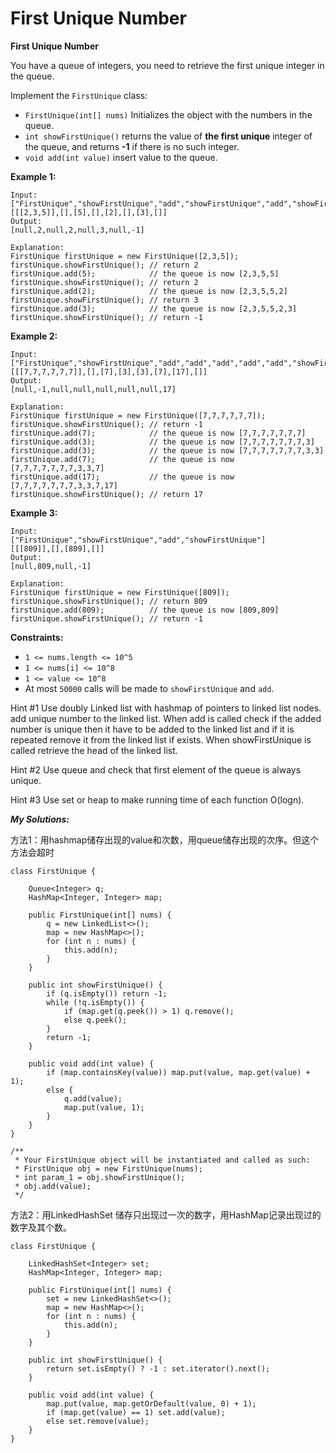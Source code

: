 # First Unique Number

**First Unique Number**

You have a queue of integers, you need to retrieve the first unique integer in the queue.

Implement the `FirstUnique` class:

* `FirstUnique(int[] nums)` Initializes the object with the numbers in the queue.
* `int showFirstUnique()` returns the value of **the first unique** integer of the queue, and returns **-1** if there is no such integer.
* `void add(int value)` insert value to the queue.

**Example 1:**

```text
Input: 
["FirstUnique","showFirstUnique","add","showFirstUnique","add","showFirstUnique","add","showFirstUnique"]
[[[2,3,5]],[],[5],[],[2],[],[3],[]]
Output: 
[null,2,null,2,null,3,null,-1]

Explanation: 
FirstUnique firstUnique = new FirstUnique([2,3,5]);
firstUnique.showFirstUnique(); // return 2
firstUnique.add(5);            // the queue is now [2,3,5,5]
firstUnique.showFirstUnique(); // return 2
firstUnique.add(2);            // the queue is now [2,3,5,5,2]
firstUnique.showFirstUnique(); // return 3
firstUnique.add(3);            // the queue is now [2,3,5,5,2,3]
firstUnique.showFirstUnique(); // return -1

```

**Example 2:**

```text
Input: 
["FirstUnique","showFirstUnique","add","add","add","add","add","showFirstUnique"]
[[[7,7,7,7,7,7]],[],[7],[3],[3],[7],[17],[]]
Output: 
[null,-1,null,null,null,null,null,17]

Explanation: 
FirstUnique firstUnique = new FirstUnique([7,7,7,7,7,7]);
firstUnique.showFirstUnique(); // return -1
firstUnique.add(7);            // the queue is now [7,7,7,7,7,7,7]
firstUnique.add(3);            // the queue is now [7,7,7,7,7,7,7,3]
firstUnique.add(3);            // the queue is now [7,7,7,7,7,7,7,3,3]
firstUnique.add(7);            // the queue is now [7,7,7,7,7,7,7,3,3,7]
firstUnique.add(17);           // the queue is now [7,7,7,7,7,7,7,3,3,7,17]
firstUnique.showFirstUnique(); // return 17

```

**Example 3:**

```text
Input: 
["FirstUnique","showFirstUnique","add","showFirstUnique"]
[[[809]],[],[809],[]]
Output: 
[null,809,null,-1]

Explanation: 
FirstUnique firstUnique = new FirstUnique([809]);
firstUnique.showFirstUnique(); // return 809
firstUnique.add(809);          // the queue is now [809,809]
firstUnique.showFirstUnique(); // return -1

```

**Constraints:**

* `1 <= nums.length <= 10^5`
* `1 <= nums[i] <= 10^8`
* `1 <= value <= 10^8`
* At most `50000` calls will be made to `showFirstUnique` and `add`.

Hint \#1  Use doubly Linked list with hashmap of pointers to linked list nodes. add unique number to the linked list. When add is called check if the added number is unique then it have to be added to the linked list and if it is repeated remove it from the linked list if exists. When showFirstUnique is called retrieve the head of the linked list.   

Hint \#2  Use queue and check that first element of the queue is always unique.   

Hint \#3  Use set or heap to make running time of each function O\(logn\).

_**My Solutions:**_

方法1：用hashmap储存出现的value和次数，用queue储存出现的次序。但这个方法会超时

```text
class FirstUnique {
    
    Queue<Integer> q;
    HashMap<Integer, Integer> map;

    public FirstUnique(int[] nums) {
        q = new LinkedList<>();
        map = new HashMap<>();
        for (int n : nums) {
            this.add(n);
        }
    }
    
    public int showFirstUnique() {
        if (q.isEmpty()) return -1;
        while (!q.isEmpty()) {
            if (map.get(q.peek()) > 1) q.remove(); 
            else q.peek();
        }
        return -1;
    }
    
    public void add(int value) {
        if (map.containsKey(value)) map.put(value, map.get(value) + 1);
        else {
            q.add(value);
            map.put(value, 1);
        }
    }
}

/**
 * Your FirstUnique object will be instantiated and called as such:
 * FirstUnique obj = new FirstUnique(nums);
 * int param_1 = obj.showFirstUnique();
 * obj.add(value);
 */
```

方法2：用LinkedHashSet 储存只出现过一次的数字，用HashMap记录出现过的数字及其个数。

```text
class FirstUnique {
    
    LinkedHashSet<Integer> set; 
    HashMap<Integer, Integer> map;

    public FirstUnique(int[] nums) {
        set = new LinkedHashSet<>();
        map = new HashMap<>();
        for (int n : nums) {
            this.add(n);
        }
    }
    
    public int showFirstUnique() {
        return set.isEmpty() ? -1 : set.iterator().next();
    }
    
    public void add(int value) {
        map.put(value, map.getOrDefault(value, 0) + 1);
        if (map.get(value) == 1) set.add(value); 
        else set.remove(value);
    }
}
```



